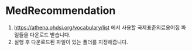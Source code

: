 # MedRecommendation

1. https://athena.ohdsi.org/vocabulary/list 에서 사용할 국제표준의료용어집 파일들을 다운로드 받습니다.
2. 실행 후 다운로드된 파일이 있는 폴더를 지정해줍니다.
